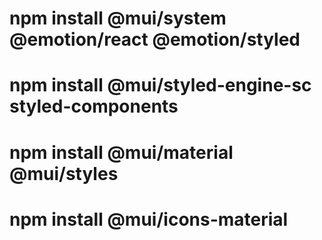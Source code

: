 # <link rel="stylesheet" href="https://fonts.googleapis.com/css?family=Roboto:300,400,500,700&display=swap" />
# npm install @mui/system @emotion/react @emotion/styled
# npm install @mui/styled-engine-sc styled-components
# npm install @mui/material @mui/styles
# npm install @mui/icons-material

